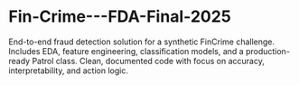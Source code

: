 # Fin-Crime---FDA-Final-2025
End-to-end fraud detection solution for a synthetic FinCrime challenge. Includes EDA, feature engineering, classification models, and a production-ready Patrol class. Clean, documented code with focus on accuracy, interpretability, and action logic.
